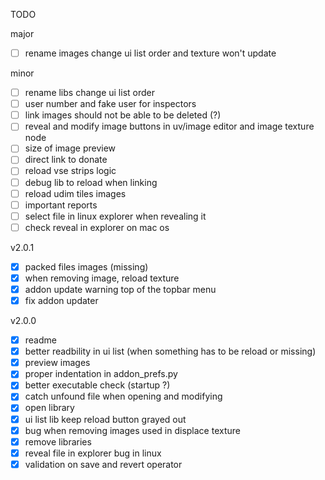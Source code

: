 TODO

major
- [ ] rename images change ui list order and texture won't update

minor
- [ ] rename libs change ui list order
- [ ] user number and fake user for inspectors
- [ ] link images should not be able to be deleted (?)
- [ ] reveal and modify image buttons in uv/image editor and image texture node
- [ ] size of image preview
- [ ] direct link to donate
- [ ] reload vse strips logic
- [ ] debug lib to reload when linking
- [ ] reload udim tiles images
- [ ] important reports
- [ ] select file in linux explorer when revealing it 
- [ ] check reveal in explorer on mac os

v2.0.1
- [x] packed files images (missing)
- [x] when removing image, reload texture
- [x] addon update warning top of the topbar menu
- [x] fix addon updater

v2.0.0
- [x] readme
- [x] better readbility in ui list (when something has to be reload or missing)
- [x] preview images
- [x] proper indentation in addon_prefs.py
- [x] better executable check (startup ?)
- [x] catch unfound file when opening and modifying
- [x] open library
- [x] ui list lib keep reload button grayed out
- [x] bug when removing images used in displace texture
- [x] remove libraries
- [x] reveal file in explorer bug in linux
- [x] validation on save and revert operator